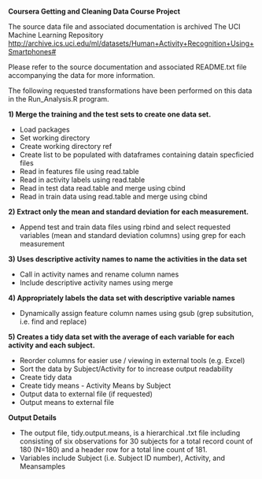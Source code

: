 **Coursera Getting and Cleaning Data Course Project**

The source data file and associated documentation is archived The UCI Machine Learning Repository
http://archive.ics.uci.edu/ml/datasets/Human+Activity+Recognition+Using+Smartphones# 

Please refer to the source documentation and associated README.txt file accompanying the data for more information.  

The following requested transformations have been performed on this data in the Run_Analysis.R program. 

**1) Merge the training and the test sets to create one data set.**

- Load packages
- Set working directory
- Create working directory ref
- Create list to be populated with dataframes containing datain specficied files
- Read in features file using read.table
- Read in activity labels using read.table
- Read in test data read.table and merge using cbind 
- Read in train data using read.table and merge using cbind 

**2) Extract only the mean and standard deviation for each measurement.** 

- Append test and train data files using rbind and select requested variables (mean and standard deviation columns) using grep for each measurement

**3) Uses descriptive activity names to name the activities in the data set**

- Call in activity names and rename column names
- Include descriptive activity names using merge 

**4) Appropriately labels the data set with descriptive variable names**

- Dynamically assign feature column names using gsub (grep subsitution, i.e. find and replace) 

**5) Creates a tidy data set with the average of each variable for each activity and each subject.**

- Reorder columns for easier use / viewing in external tools (e.g. Excel)
- Sort the data by Subject/Activity for to increase output readability
- Create tidy data
- Create tidy means - Activity Means by Subject
- Output data to external file (if requested)
- Output means to external file
 
**Output Details**

- The output file, tidy.output.means, is a hierarchical .txt file including consisting of six observations for 30 subjects for a total record count of 180 (N=180) and a header row for a total line count of 181.  
- Variables include Subject (i.e. Subject ID number), Activity, and Meansamples
